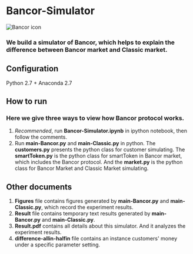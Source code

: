 # Bancor-Simulator

![Bancor icon](https://cdn-images-1.medium.com/max/600/1*0u59V1q5pcP5f1fArOkF1g.jpeg)

### We build a simulator of Bancor, which helps to explain the difference between Bancor market and Classic market.

## Configuration

Python 2.7 + Anaconda 2.7

## How to run
### Here we give three ways to view how Bancor protocol works.

1. *Recommended*, run **Bancor-Simulator.ipynb** in ipython notebook, then follow the comments.
2. Run **main-Bancor.py** and **main-Classic.py** in python. The **customers.py** presents the python class for customer simulating. The **smartToken.py** is the python class for smartToken in Bancor market, which includes the Bancor protocol. And the **market.py** is the python class for Bancor Market and Classic Market simulating.

## Other documents

1. **Figures** file contains figures generated by **main-Bancor.py** and **main-Classic.py**, which record the experiment results.
2. **Result** file contains temporary text results generated by **main-Bancor.py** and **main-Classic.py**.
3. **Result.pdf** contains all details about this simulator. And it analyzes the experiment results.
4. **difference-allin-halfin** file contains an instance customers' money under a specific parameter setting.